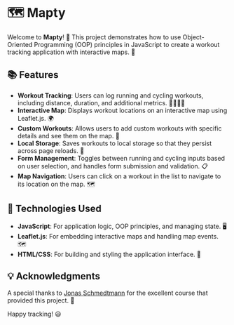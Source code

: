 # 🗺️ Mapty

Welcome to **Mapty**! 🎉 This project demonstrates how to use Object-Oriented Programming (OOP) principles in JavaScript to create a workout tracking application with interactive maps. 🚀

## 📚 Features

- **Workout Tracking**: Users can log running and cycling workouts, including distance, duration, and additional metrics. 🏃‍♂️🚴‍♀️
- **Interactive Map**: Displays workout locations on an interactive map using Leaflet.js. 🌍
- **Custom Workouts**: Allows users to add custom workouts with specific details and see them on the map. 📍
- **Local Storage**: Saves workouts to local storage so that they persist across page reloads. 💾
- **Form Management**: Toggles between running and cycling inputs based on user selection, and handles form submission and validation. 📋
- **Map Navigation**: Users can click on a workout in the list to navigate to its location on the map. 🗺️

## 🎨 Technologies Used

- **JavaScript**: For application logic, OOP principles, and managing state. 🖥️
- **Leaflet.js**: For embedding interactive maps and handling map events. 🗺️
- **HTML/CSS**: For building and styling the application interface. 🎨

## 💡 Acknowledgments

A special thanks to [Jonas Schmedtmann](https://www.udemy.com/user/jonasschmedtmann/) for the excellent course that provided this project. 🙏

Happy tracking! 😃
